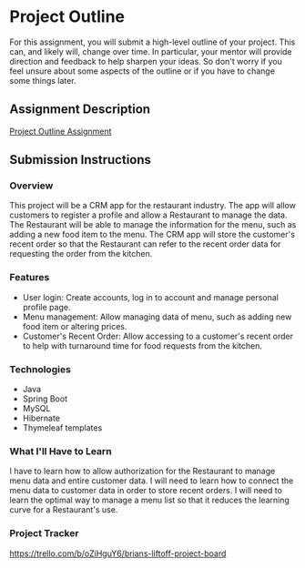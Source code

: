 # Project Outline
For this assignment, you will submit a high-level outline of your project. This can, and likely will, change over time. In particular, your mentor will provide direction and feedback to help sharpen your ideas. So don't worry if you feel unsure about some aspects of the outline or if you have to change some things later.

## Assignment Description
[Project Outline Assignment](https://education.launchcode.org/liftoff/modules/assignments/project-outline)

## Submission Instructions

### Overview
This project will be a CRM app for the restaurant industry.  The app will allow customers to register a profile and 
allow a Restaurant to manage the data.  The Restaurant will be able to manage the information for the menu, such as 
adding a new food item to the menu.  The CRM app will store the customer's recent order so that the Restaurant can 
refer to the recent order data for requesting the order from the kitchen. 

### Features
- User login: Create accounts, log in to account and manage personal profile page.
- Menu management: Allow managing data of menu, such as adding new food item or altering prices.
- Customer's Recent Order:  Allow accessing to a customer's recent order to help with turnaround time for food 
  requests from the kitchen.
### Technologies
- Java
- Spring Boot
- MySQL
- Hibernate
- Thymeleaf templates
### What I'll Have to Learn
I have to learn how to allow authorization for the Restaurant to manage menu data and entire customer data.  I will 
need to learn how to connect the menu data to customer data in order to store recent orders.  I will need to learn 
the optimal way to manage a menu list so that it reduces the learning curve for a Restaurant's use.
### Project Tracker
https://trello.com/b/oZiHguY6/brians-liftoff-project-board